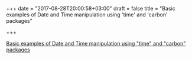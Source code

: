 +++
date = "2017-08-28T20:00:58+03:00"
draft = false
title = "Basic examples of Date and Time manipulation using 'time' and 'carbon' packages"

+++

<p><a href="http://www.golangprograms.com/golang/date-time/">Basic examples of Date and Time manipulation using "time" and "carbon" packages  </a></p>
